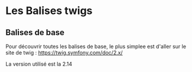 # Les Balises twigs

## Balises de base
Pour découvrir toutes les balises de base, le plus simplee est d'aller sur le site de twig : https://twig.symfony.com/doc/2.x/

La version utilisé est la 2.14

<!--includepart[twig]-->

